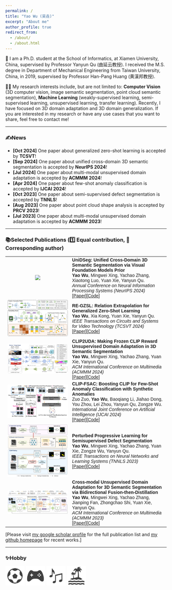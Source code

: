 ```yaml
---
permalink: /
title: "Yao Wu (吴垚)"
excerpt: "About me"
author_profile: true
redirect_from: 
  - /about/
  - /about.html
---
```


🌈 I am a Ph.D. student at the School of Informatics, at Xiamen University, China, supervised by Professor Yanyun Qu (曲延云教授). I received the M.S. degree in Department of Mechanical Engineering from Taiwan University, China, in 2019, supervised by Professor Han-Pang Huang (黄漢邦教授).

🏳️‍🌈 My research interests include, but are not limited to: **Computer Vision** (3D computer vision, image semantic segmentation, point cloud semantic segmentation), **Machine Learning** (weakly-supervised learning, semi-supervised learning, unsupervised learning, transfer learning). Recently, I have focused on 3D domain adaptation and 3D domain generalization. If you are interested in my research or have any use cases that you want to share, feel free to contact me!

_______________________________________________________________________________________________________
<h3>
  <a name="news"></a> ✍News
</h3>
<div class="mini">
  <ul>
  <li> <strong>[Oct 2024]</strong> One paper about generalized zero-shot learning is accepted by <strong>TCSVT</strong>!</li>
  <li> <strong>[Sep 2024]</strong> One paper about unified cross-domain 3D semantic segmentation is accepted by <strong>NeurIPS 2024</strong>!</li>
  <li> <strong>[Jul 2024]</strong> One paper about multi-modal unsupervised domain adaptation is accepted by <strong>ACMMM 2024</strong>!</li>
  <li> <strong>[Apr 2024]</strong> One paper about few-shot anomaly classification is accepted by <strong>IJCAI 2024</strong>!</li>
  <li> <strong>[Oct 2023]</strong> One paper about semi-supervised defect segmentation is accepted by <strong>TNNLS</strong>!</li>
  <li> <strong>[Aug 2023]</strong> One paper about point cloud shape analysis is accepted by <strong>PRCV 2023</strong>!</li>
  <li> <strong>[Jul 2023]</strong> One paper about multi-modal unsupervised domain adaptation is accepted by <strong>ACMMM 2023</strong>!</li>
  </ul>
</div>

<style>
table, th, td {
  border: none;
  border-collapse: collapse;
}
</style>

_______________________________________________________________________________________________________

<h3>
  <a name="Publications"></a> 📚Selected Publications (1️⃣ Equal contribution, 📧 Corresponding author)
</h3>

<font face="helvetica, ariel, &#39;sans serif&#39;">
        <table cellspacing="0" cellpadding="0" class="noBorder">
           <tbody>
            <tr>
                    <td class="noBorder" width="40%" align="center">
                        <img width="400" src="../images/UniDSeg.png" border="0">
                    </td>
                    <td>
                      <b>UniDSeg: Unified Cross-Domain 3D Semantic Segmentation via Visual Foundation Models Prior </b>
                      <br>
                      <strong>Yao Wu</strong>, Mingwei Xing, Yachao Zhang, Xiaotong Luo, Yuan Xie, Yanyun Qu. 
                      <br>
                      <em>Annual Conference on Neural Information Processing Systems (NeurIPS 2024) </em>
                      <br>
                      [<a href="https://neurips.cc/virtual/2024/poster/94354">Paper</a>][<a href="">Code</a>]
                    </td>
            </tr>
            <tr>
                    <td class="noBorder" width="40%" align="center">
                        <img width="400" src="../images/RE-GZSL.jpg" border="0">
                    </td>
                    <td>
                      <b>RE-GZSL: Relation Extrapolation for Generalized Zero-Shot Learning </b>
                      <br>
                      <strong>Yao Wu</strong>, Xia Kong, Yuan Xie, Yanyun Qu. 
                      <br>
                      <em>IEEE Transactions on Circuits and Systems for Video Technology (TCSVT 2024) </em>
                      <br>
                      [<a href="">Paper</a>][<a href="https://github.com/Barcaaaa/RE-GZSL">Code</a>]
                    </td>
            </tr>
            <tr>
                    <td class="noBorder" width="40%" align="center">
                        <img width="400" src="../images/CLIP2UDA.png" border="0">
                    </td>
                    <td>
                      <b>CLIP2UDA: Making Frozen CLIP Reward Unsupervised Domain Adaptation in 3D Semantic Segmentation </b>
                      <br>
                      <strong>Yao Wu</strong>, Mingwei Xing, Yachao Zhang, Yuan Xie, Yanyun Qu. 
                      <br>
                      <em>ACM International Conference on Multimedia (ACMMM 2024) </em>
                      <br>
                      [<a href="https://openreview.net/forum?id=Ai1ziPxtmr&referrer=%5BAuthor%20Console%5D(%2Fgroup%3Fid%3Dacmmm.org%2FACMMM%2F2024%2FConference%2FAuthors%23your-submissions)">Paper</a>][<a href="https://github.com/Barcaaaa/CLIP2UDA">Code</a>]
                    </td>
            </tr>
            <tr>
                    <td class="noBorder" width="40%" align="center">
                      <div style="text-align: center;">
                        <img width="240" src="../images/CLIP-FSAC.png" border="0">
                      </div>
                    </td>
                    <td>
                      <b>CLIP-FSAC: Boosting CLIP for Few-Shot Anomaly Classification with Synthetic Anomalies </b>
                      <br>
                      Zuo Zuo, <strong>Yao Wu</strong>, Baoqiang Li, Jiahao Dong, You Zhou, Lei Zhou, Yanyun Qu, Zongze Wu. 
                      <br>
                      <em>International Joint Conference on Artificial Intelligence (IJCAI 2024) </em>
                      <br>
                      [<a href="https://www.ijcai.org/proceedings/2024/0203.pdf">Paper</a>][<a href="">Code</a>]
                    </td>
            </tr>
            <tr>
                    <td class="noBorder" width="40%" align="center">
                        <img width="240" src="../images/PPL.png" border="0">
                    </td>
                    <td>
                      <b>Perturbed Progressive Learning for Semisupervised Defect Segmentation </b>
                      <br>
                      <strong>Yao Wu</strong>, Mingwei Xing, Yachao Zhang, Yuan Xie, Zongze Wu, Yanyun Qu. 
                      <br>
                      <em>IEEE Transactions on Neural Networks and Learning Systems (TNNLS 2023) </em>
                      <br>
                      [<a href="https://doi.org/10.1109/TNNLS.2023.3324188">Paper</a>][<a href="https://github.com/Barcaaaa/Perturbed-Progressive-Learning">Code</a>]
                    </td>
            </tr>
            <tr>
                    <td class="noBorder" width="40%" align="center">
                        <img width="400" src="../images/BFtD.png" border="0">
                    </td>
                    <td>
                      <b>Cross-modal Unsupervised Domain Adaptation for 3D Semantic Segmentation via Bidirectional Fusion-then-Distillation </b>
                      <br>
                      <strong>Yao Wu</strong>, Mingwei Xing, Yachao Zhang, Jianping Fan, Zhongchao Shi, Yuan Xie, Yanyun Qu. 
                      <br>
                      <em>ACM International Conference on Multimedia (ACMMM 2023) </em>
                      <br>
                      [<a href="https://dl.acm.org/doi/10.1145/3581783.3612013">Paper</a>][<a href="https://github.com/Barcaaaa/BFtD-xMUDA">Code</a>]
                    </td>
             </tr>
          </tbody>
      </table>
</font>


[Please visit [my google scholar profile](https://scholar.google.com.hk/citations?user=QYbmS-YAAAAJ&hl=zh-CN) for the full publication list and [my github homepage](https://github.com/Barcaaaa) for recent works.]

_______________________________________________________________________________________________________

<!--
<h3>
  <a name="services"></a> 📠Academic Services
</h3>
<div class="mini">
  <ul>
  <li> <strong>Conference Reviewer</strong>: CVPR, ICML, NeurIPS, AAAI, ICCV, ACMMM, ICLR </li>
  <li> <strong>Journal Reviewer</strong>: IEEE Transactions on Neural Networks and Learning Systems, IEEE Transactions on Intelligent Transportation Systems, IEEE Transactions on Artificial Intelligence, IEEE Transactions on Image Processing</li>
  </ul>
</div>
_______________________________________________________________________________________________________
-->

<h3>
  <a name="services"></a> ✨Hobby
</h3>
<div class="mini">
 <td width="30%">
 <img width="60" src="../images/football.jpg" border="0">
</td>
   <td width="30%">
 <img width="60" src="../images/game.jpg" border="0">
</td>
   <td width="30%">
 <img width="60" src="../images/music.jpg" border="0">
</td>
   <td width="30%">
 <img width="60" src="../images/travel.jpg" border="0">
</td>
</div>

